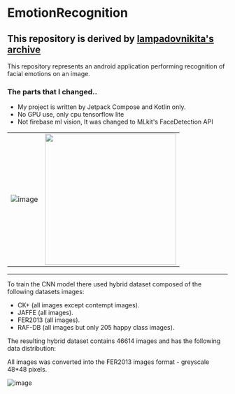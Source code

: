 # EmotionRecognition
## This repository is derived by [lampadovnikita's archive](https://github.com/lampadovnikita/EmotionRecognition)

This repository represents an android application performing recognition of facial emotions on an image.


### The parts that I changed..

- My project is written by Jetpack Compose and Kotlin only. 
- No GPU use, only cpu tensorflow lite
- Not firebase ml vision, It was changed to MLkit's FaceDetection API

|  |  |
|-|-|
|![image](https://github.com/user-attachments/assets/d9dcd153-85a9-40d2-84db-229a5175c0be)| <img src="https://github.com/user-attachments/assets/42d796db-5d86-499a-bfcb-afb0c1a45e1a" width="300">|

---
To train the CNN model there used hybrid dataset composed of the following datasets images:

- CK+ (all images except contempt images).
- JAFFE (all images).
- FER2013 (all images).
- RAF-DB (all images but only 205 happy class images).
  
The resulting hybrid dataset contains 46614 images and has the following data distribution:

All images was converted into the FER2013 images format - greyscale 48*48 pixels.

![image](https://github.com/user-attachments/assets/cfa64b8e-926e-49b9-bb6f-09b8bc502157)
